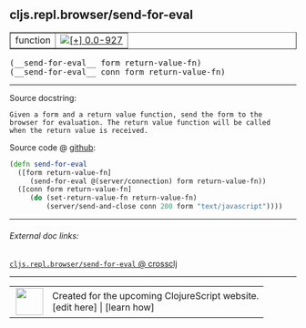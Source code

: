 ## cljs.repl.browser/send-for-eval



 <table border="1">
<tr>
<td>function</td>
<td><a href="https://github.com/cljsinfo/cljs-api-docs/tree/0.0-927"><img valign="middle" alt="[+] 0.0-927" title="Added in 0.0-927" src="https://img.shields.io/badge/+-0.0--927-lightgrey.svg"></a> </td>
</tr>
</table>


 <samp>
(__send-for-eval__ form return-value-fn)<br>
</samp>
 <samp>
(__send-for-eval__ conn form return-value-fn)<br>
</samp>

---





Source docstring:

```
Given a form and a return value function, send the form to the
browser for evaluation. The return value function will be called
when the return value is received.
```


Source code @ [github](https://github.com/clojure/clojurescript/blob/r2496/src/clj/cljs/repl/browser.clj#L33-L41):

```clj
(defn send-for-eval
  ([form return-value-fn]
     (send-for-eval @(server/connection) form return-value-fn))
  ([conn form return-value-fn]
     (do (set-return-value-fn return-value-fn)
         (server/send-and-close conn 200 form "text/javascript"))))
```

<!--
Repo - tag - source tree - lines:

 <pre>
clojurescript @ r2496
└── src
    └── clj
        └── cljs
            └── repl
                └── <ins>[browser.clj:33-41](https://github.com/clojure/clojurescript/blob/r2496/src/clj/cljs/repl/browser.clj#L33-L41)</ins>
</pre>

-->

---



###### External doc links:

[`cljs.repl.browser/send-for-eval` @ crossclj](http://crossclj.info/fun/cljs.repl.browser/send-for-eval.html)<br>

---

 <table>
<tr><td>
<img valign="middle" align="right" width="48px" src="http://i.imgur.com/Hi20huC.png">
</td><td>
Created for the upcoming ClojureScript website.<br>
[edit here] | [learn how]
</td></tr></table>

[edit here]:https://github.com/cljsinfo/cljs-api-docs/blob/master/cljsdoc/cljs.repl.browser/send-for-eval.cljsdoc
[learn how]:https://github.com/cljsinfo/cljs-api-docs/wiki/cljsdoc-files

<!--

This information was too distracting to show to readers, but I'll leave it
commented here since it is helpful to:

- pretty-print the data used to generate this document
- and show how to retrieve that data



The API data for this symbol:

```clj
{:ns "cljs.repl.browser",
 :name "send-for-eval",
 :signature ["[form return-value-fn]" "[conn form return-value-fn]"],
 :history [["+" "0.0-927"]],
 :type "function",
 :full-name-encode "cljs.repl.browser/send-for-eval",
 :source {:code "(defn send-for-eval\n  ([form return-value-fn]\n     (send-for-eval @(server/connection) form return-value-fn))\n  ([conn form return-value-fn]\n     (do (set-return-value-fn return-value-fn)\n         (server/send-and-close conn 200 form \"text/javascript\"))))",
          :title "Source code",
          :repo "clojurescript",
          :tag "r2496",
          :filename "src/clj/cljs/repl/browser.clj",
          :lines [33 41]},
 :full-name "cljs.repl.browser/send-for-eval",
 :docstring "Given a form and a return value function, send the form to the\nbrowser for evaluation. The return value function will be called\nwhen the return value is received."}

```

Retrieve the API data for this symbol:

```clj
;; from Clojure REPL
(require '[clojure.edn :as edn])
(-> (slurp "https://raw.githubusercontent.com/cljsinfo/cljs-api-docs/catalog/cljs-api.edn")
    (edn/read-string)
    (get-in [:symbols "cljs.repl.browser/send-for-eval"]))
```

-->
